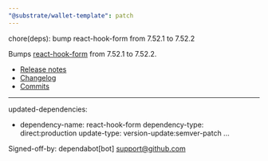 ```yaml
---
"@substrate/wallet-template": patch
---
```


chore(deps): bump react-hook-form from 7.52.1 to 7.52.2

Bumps [react-hook-form](https://github.com/react-hook-form/react-hook-form) from 7.52.1 to 7.52.2.
- [Release notes](https://github.com/react-hook-form/react-hook-form/releases)
- [Changelog](https://github.com/react-hook-form/react-hook-form/blob/master/CHANGELOG.md)
- [Commits](https://github.com/react-hook-form/react-hook-form/compare/v7.52.1...v7.52.2)

---
updated-dependencies:
- dependency-name: react-hook-form
  dependency-type: direct:production
  update-type: version-update:semver-patch
...

Signed-off-by: dependabot[bot] <support@github.com>
